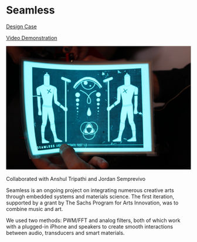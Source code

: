 # Seamless
[Design Case](https://www.saifkhawaja.com/seamless)

[Video Demonstration](https://youtu.be/tIBk68pGvAc)

![](https://github.com/safekhawaja/Seamless/blob/master/IMG_1288.jpg)

Collaborated with Anshul Tripathi and Jordan Semprevivo

Seamless is an ongoing project on integrating numerous creative arts through embedded systems and materials science. The first iteration, supported by a grant by The Sachs Program for Arts Innovation, was to combine music and art. 

We used two methods: PWM/FFT and analog filters, both of which work with a plugged-in iPhone and speakers to create smooth interactions between audio, transducers and smart materials.
